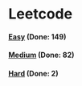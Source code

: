 # Leetcode

<h4><a href="https://github.com/lon-yang/leetcode/blob/master/docs/Easy.md">Easy</a>  (Done: 149)</h4>
<h4><a href="https://github.com/lon-yang/leetcode/blob/master/docs/Medium.md">Medium</a>  (Done: 82)</h4>
<h4><a href="https://github.com/lon-yang/leetcode/blob/master/docs/Hard.md">Hard</a>  (Done: 2)</h4>